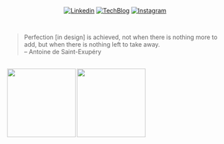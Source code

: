 <div align="center">
    
[![Linkedin](https://img.shields.io/badge/hyun.hwang-%231DA1F2.svg?style=for-the-badge&logo=Linkedin&logoColor=white)](https://www.linkedin.com/in/xtring/)
[![TechBlog](https://img.shields.io/badge/TechBlog-%231DA1F2.svg?style=for-the-badge&logoColor=white)](https://xtring-dev.tistory.com/)
[![Instagram](https://img.shields.io/badge/xtring-%23E4405F.svg?style=for-the-badge&logo=Instagram&logoColor=white)](https://www.instagram.com/x6tri3n0g/)

</div>

<br />

> Perfection [in design] is achieved, not when there is nothing more to add, but when there is nothing left to take away.  
> – Antoine de Saint-Exupéry

<br />

<div style="width: 100%;">
    <img src="https://github-readme-stats.vercel.app/api/top-langs/?username=x6tri3n0g&hide_border=true&layout=compact&theme=algolia" align="left" style="height: 160px;" />
    <img src="https://github-readme-stats.vercel.app/api?username=x6tri3n0g&show_icons=true&count_private=true&hide_border=true&theme=algolia" align="left" style="height: 160px;" />
</div>

<br />
